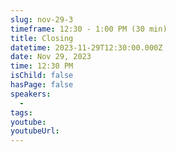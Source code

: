 ```yaml
---
slug: nov-29-3
timeframe: 12:30 - 1:00 PM (30 min)
title: Closing
datetime: 2023-11-29T12:30:00.000Z
date: Nov 29, 2023
time: 12:30 PM
isChild: false
hasPage: false
speakers:
  -
tags:
youtube:
youtubeUrl:
---
```

